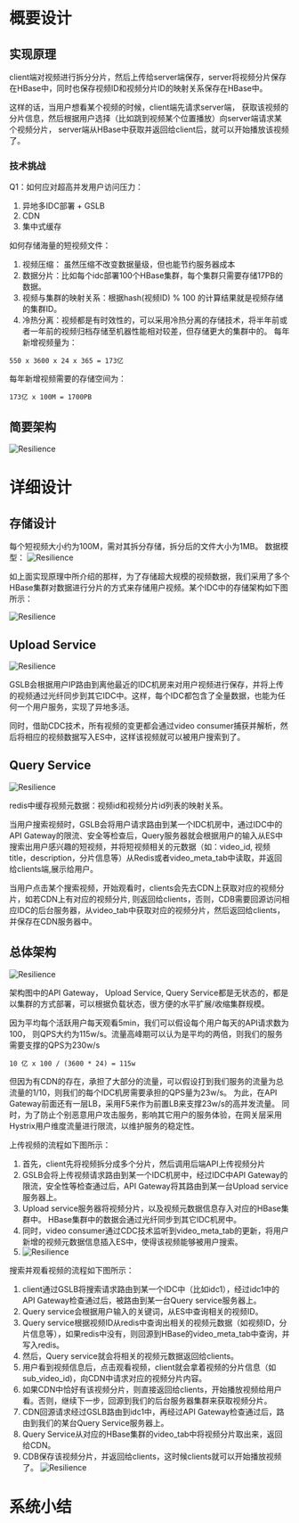 # 概要设计
## 实现原理
client端对视频进行拆分分片，然后上传给server端保存，server将视频分片保存在HBase中，同时也保存视频ID和视频分片ID的映射关系保存在HBase中。

这样的话，当用户想看某个视频的时候，client端先请求server端， 获取该视频的分片信息，然后根据用户选择（比如跳到视频某个位置播放）向server端请求某个视频分片，
server端从HBase中获取并返回给client后，就可以开始播放该视频了。

### 技术挑战
Q1：如何应对超高并发用户访问压力：
1. 异地多IDC部署 + GSLB 
2. CDN 
3. 集中式缓存


如何存储海量的短视频文件：
1. 视频压缩： 虽然压缩不改变数据量级，但也能节约服务器成本
2. 数据分片：比如每个idc部署100个HBase集群，每个集群只需要存储17PB的数据。
3. 视频与集群的映射关系：根据hash(视频ID) % 100 的计算结果就是视频存储的集群ID。 
4. 冷热分离：视频都是有时效性的，可以采用冷热分离的存储技术，将半年前或者一年前的视频归档存储至机器性能相对较差，但存储更大的集群中的。
每年新增视频量为：
```shell
550 x 3600 x 24 x 365 = 173亿
```
每年新增视频需要的存储空间为：
```shell
173亿 x 100M = 1700PB
```

## 简要架构
![Resilience](./../pictures/short_video/brief.drawio.png)

# 详细设计
## 存储设计
每个短视频大小约为100M，需对其拆分存储，拆分后的文件大小为1MB。
数据模型：
![Resilience](./../pictures/short_video/er.drawio.png)

如上面实现原理中所介绍的那样，为了存储超大规模的视频数据，我们采用了多个HBase集群对数据进行分片的方式来存储用户视频。某个IDC中的存储架构如下图所示：

![Resilience](./../pictures/short_video/db.drawio.png)


## Upload Service
![Resilience](./../pictures/short_video/upload.drawio.png)

GSLB会根据用户IP路由到离他最近的IDC机房来对用户视频进行保存，并将上传的视频通过光纤同步到其它IDC中。这样，每个IDC都包含了全量数据，也能为任何一个用户服务，实现了异地多活。


同时，借助CDC技术，所有视频的变更都会通过video consumer捕获并解析，然后将相应的视频数据写入ES中，这样该视频就可以被用户搜索到了。


## Query Service
![Resilience](./../pictures/short_video/query.drawio.png)

redis中缓存视频元数据：视频id和视频分片id列表的映射关系。

当用户搜索视频时，GSLB会将用户请求路由到某一个IDC机房中，通过IDC中的API Gateway的限流、安全等检查后，Query服务器就会根据用户的输入从ES中搜索出用户感兴趣的短视频，并将短视频相关的元数据（如：video_id, 视频title，description，分片信息等）从Redis或者video_meta_tab中读取，并返回给clients端,展示给用户。

当用户点击某个搜索视频，开始观看时，clients会先去CDN上获取对应的视频分片，如若CDN上有对应的视频分片, 则返回给clients，否则，CDB需要回源访问相应IDC的后台服务器，从video_tab中获取对应的视频分片，然后返回给clients，并保存在CDN服务器中。

## 总体架构
![Resilience](./../pictures/short_video/final.drawio.png)

架构图中的API Gateway， Upload Service, Query Service都是无状态的，都是以集群的方式部署，可以根据负载状态，很方便的水平扩展/收缩集群规模。


因为平均每个活跃用户每天观看5min，我们可以假设每个用户每天的API请求数为100， 则QPS大约为115w/s。流量高峰期可以认为是平均的两倍，则我们的服务需要支撑的QPS为230w/s
```shell
10 亿 x 100 / (3600 * 24) = 115w
```
但因为有CDN的存在，承担了大部分的流量，可以假设打到我们服务的流量为总流量的1/10，则我们的每个IDC机房需要承担的QPS量为23w/s。
为此，在API Gateway前面还有一层LB，采用F5来作为前置LB来支撑23w/s的高并发流量。
同时，为了防止个别恶意用户攻击服务，影响其它用户的服务体验，在网关层采用Hystrix用户维度流量进行限流，以维护服务的稳定性。

上传视频的流程如下图所示：
1. 首先，client先将视频拆分成多个分片，然后调用后端API上传视频分片
2. GSLB会将上传视频请求路由到某一个IDC机房中，经过IDC中API Gateway的限流，安全性等检查通过后，API Gateway将其路由到某一台Upload service 服务器上。
3. Upload service服务器将视频分片，以及视频元数据信息存入对应的HBase集群中。 HBase集群中的数据会通过光纤同步到其它IDC机房中。
4. 同时，video consumer通过CDC技术监听到video_meta_tab的更新，将用户新增的视频元数据信息插入ES中，使得该视频能够被用户搜索。
5. ![Resilience](./../pictures/short_video/upload_flow.drawio.png)



搜索并观看视频的流程如下图所示：
1. client通过GSLB将搜索请求路由到某一个IDC中（比如idc1），经过idc1中的API Gateway检查通过后，被路由到某一台Query service服务器上。
2. Query service会根据用户输入的关键词，从ES中查询相关的视频ID。
3. Query service根据视频ID从redis中查询出相关的视频元数据（如视频ID，分片信息等），如果redis中没有，则回源到HBase的video_meta_tab中查询，并写入redis。
4. 然后，Query service就会将相关的视频元数据返回给clients。
5. 用户看到视频信息后，点击观看视频，client就会拿着视频的分片信息（如sub_video_id)，向CDN中请求对应的视频分片内容。
6. 如果CDN中恰好有该视频分片，则直接返回给clients，开始播放视频给用户看。否则，继续下一步，回源到我们的后台服务器集群来获取视频分片。
7. CDN回源请求经过GSLB路由到idc1中，再经过API Gateway检查通过后，路由到我们的某台Query Service服务器上。
8. Query Service从对应的HBase集群的video_tab中将视频分片取出来，返回给CDN。
9. CDB保存该视频分片，并返回给clients，这时候clients就可以开始播放视频了。
![Resilience](./../pictures/short_video/search_watch_flow.drawio.png)


# 系统小结


